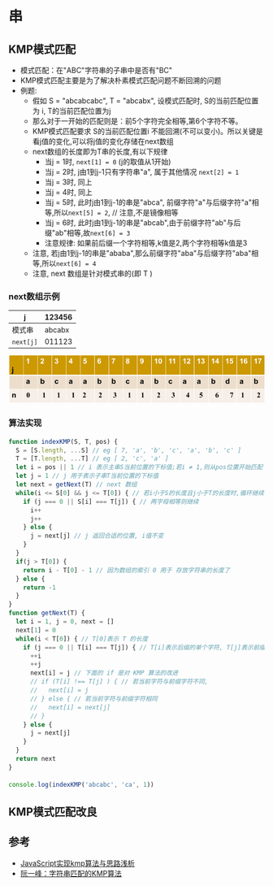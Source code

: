 # 串

## KMP模式匹配
- 模式匹配：在"ABC"字符串的子串中是否有"BC"
- KMP模式匹配主要是为了解决朴素模式匹配问题不断回溯的问题
- 例题:
  * 假如 S = "abcabcabc", T = "abcabx", 设模式匹配时, S的当前匹配位置为 i, T的当前匹配位置为j 
  * 那么对于一开始的匹配则是：前5个字符完全相等,第6个字符不等。
  * KMP模式匹配要求 S的当前匹配位置i 不能回溯(不可以变小)。所以关键是看j值的变化,可以将j值的变化存储在next数组
  * next数组的长度即为T串的长度,有以下规律
    - 当j = 1时, `next[1] = 0` (j的取值从1开始)
    - 当j = 2时, j由1到j-1只有字符串"a", 属于其他情况 `next[2] = 1`
    - 当j = 3时, 同上
    - 当j = 4时, 同上
    - 当j = 5时, 此时j由1到j-1的串是"abca", 前缀字符"a"与后缀字符"a"相等,所以`next[5] = 2`, // 注意,不是镜像相等
    - 当j = 6时, 此时j由1到j-1的串是"abcab",由于前缀字符"ab"与后缀"ab"相等,故`next[6] = 3`
    - 注意规律: 如果前后缀一个字符相等,k值是2,两个字符相等k值是3
  * 注意, 若j由1到j-1的串是"ababa",那么前缀字符"aba"与后缀字符"aba"相等,所以`next[6] = 4`
  * 注意, next 数组是针对模式串的(即 T )
### next数组示例
j|123456
-|-
模式串|abcabx
`next[j]`|011123
![例题](../assets/next数组.png)
### 算法实现
```js
function indexKMP(S, T, pos) {
  S = [S.length, ...S] // eg [ 7, 'a', 'b', 'c', 'a', 'b', 'c' ] 
  T = [T.length, ...T] // eg [ 2, 'c', 'a' ]
  let i = pos || 1 // i 表示主串S当前位置的下标值;若i ≠ 1,则从pos位置开始匹配
  let j = 1 // j 用于表示子串T当前位置的下标值
  let next = getNext(T) // next 数组
  while(i <= S[0] && j <= T[0]) { // 若i小于S的长度且j小于T的长度时,循环继续
    if (j === 0 || S[i] === T[j]) { // 两字母相等则继续
      i++
      j++
    } else {
      j = next[j] // j 返回合适的位置, i值不变
    }
  }
  if(j > T[0]) {
    return i - T[0] - 1 // 因为数组的索引 0 用于 存放字符串的长度了
  } else {
    return -1
  }
}
function getNext(T) {
  let i = 1, j = 0, next = []
  next[1] = 0
  while(i < T[0]) { // T[0]表示 T 的长度
    if (j === 0 || T[i] === T[j]) { // T[i]表示后缀的单个字符, T[j]表示前缀的单个字符
      ++i
      ++j
      next[i] = j // 下面的 if 是对 KMP 算法的改进
      // if (T[i] !== T[j] ) { // 若当前字符与前缀字符不同, 
      //   next[i] = j
      // } else { // 若当前字符与前缀字符相同
      //   next[i] = next[j]
      // }
    } else {
      j = next[j]
    }
  }
  return next
}

console.log(indexKMP('abcabc', 'ca', 1))
```

## KMP模式匹配改良

## 参考
- [JavaScript实现kmp算法与思路浅析](https://blog.csdn.net/weixin_40346046/article/details/79468142)
- [阮一峰：字符串匹配的KMP算法](https://news.cnblogs.com/n/176771/)